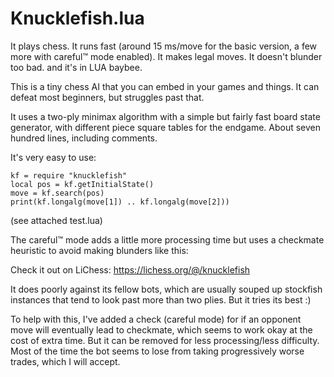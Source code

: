 Knucklefish.lua
===========

It plays chess.
It runs fast (around 15 ms/move for the basic version, a few more with careful:tm: mode enabled).
It makes legal moves.
It doesn't blunder too bad.
and it's in LUA baybee.

This is a tiny chess AI that you can embed in your games and things. It can defeat most beginners, but struggles past that.

It uses a two-ply minimax algorithm with a simple but fairly fast board state generator, with different piece square tables for the endgame. About seven hundred lines, including comments.

It's very easy to use:

```
kf = require "knucklefish"
local pos = kf.getInitialState()
move = kf.search(pos)
print(kf.longalg(move[1]) .. kf.longalg(move[2]))
```

(see attached test.lua)

The careful:tm: mode adds a little more processing time but uses a checkmate heuristic to avoid making blunders like this:

Check it out on LiChess: https://lichess.org/@/knucklefish

It does poorly against its fellow bots, which are usually souped up stockfish instances that tend to look past more than two plies. But it tries its best :)

To help with this, I've added a check (careful mode) for if an opponent move will eventually lead to checkmate, which seems to work okay at the cost of extra time. But it can be removed for less processing/less difficulty. Most of the time the bot seems to lose from taking progressively worse trades, which I will accept.
